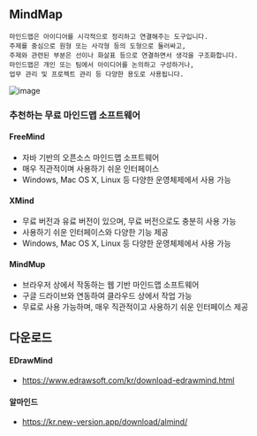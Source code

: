## MindMap

```
마인드맵은 아이디어를 시각적으로 정리하고 연결해주는 도구입니다. 
주제를 중심으로 원형 또는 사각형 등의 도형으로 둘러싸고,
주제와 관련된 부분은 선이나 화살표 등으로 연결하면서 생각을 구조화합니다.
마인드맵은 개인 또는 팀에서 아이디어를 논의하고 구성하거나,
업무 관리 및 프로젝트 관리 등 다양한 용도로 사용됩니다.
```

![image](https://user-images.githubusercontent.com/70050528/225514625-cf58b3d9-f266-4830-b65c-5d929ffa06cd.png)


### 추천하는 무료 마인드맵 소프트웨어
#### FreeMind
- 자바 기반의 오픈소스 마인드맵 소프트웨어
- 매우 직관적이며 사용하기 쉬운 인터페이스
- Windows, Mac OS X, Linux 등 다양한 운영체제에서 사용 가능

#### XMind
- 무료 버전과 유료 버전이 있으며, 무료 버전으로도 충분히 사용 가능
- 사용하기 쉬운 인터페이스와 다양한 기능 제공
- Windows, Mac OS X, Linux 등 다양한 운영체제에서 사용 가능

#### MindMup
- 브라우저 상에서 작동하는 웹 기반 마인드맵 소프트웨어
- 구글 드라이브와 연동하여 클라우드 상에서 작업 가능
- 무료로 사용 가능하며, 매우 직관적이고 사용하기 쉬운 인터페이스 제공

## 다운로드

#### EDrawMind 
- https://www.edrawsoft.com/kr/download-edrawmind.html

#### 알마인드
- https://kr.new-version.app/download/almind/


